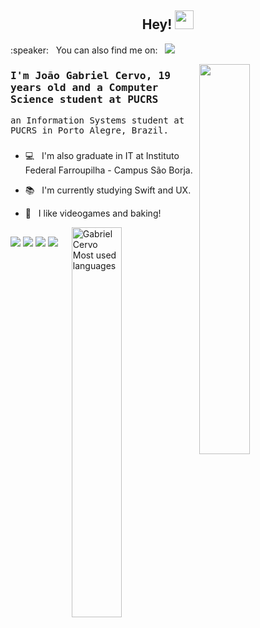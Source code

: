 <h2 align="center"> Hey! <img src="https://media.giphy.com/media/hvRJCLFzcasrR4ia7z/giphy.gif" width="30px">  </h2>

<p align="left">
 

  <p> :speaker: &nbsp; You can also find me on:
      &nbsp;
       <img src="https://img.shields.io/badge/-LinkedIn-blue?style=for-the-badge&logo=Linkedin&logoColor=white&link=https://www.linkedin.com/in/joaogabrielcervo/)"/> 
  <br />
</p>

<p width="50%" align="right">

</p>


<img align="right" width="40%" src="https://media2.giphy.com/media/LMcB8XospGZO8UQq87/giphy.gif?cid=ecf05e4741bce68b6f940ff1ad9e1167f8d8351d382e3982&rid=giphy.gif"/>

### <samp>  I'm João Gabriel Cervo, 19 years old and a Computer Science student at PUCRS </samp>

<samp>an Information Systems student at PUCRS in Porto Alegre, Brazil. </samp>

###

- :computer: &nbsp; I'm also graduate in IT at Instituto Federal Farroupilha - Campus São Borja.

- :books: &nbsp;  I'm currently studying Swift and UX.

- 💬 &nbsp; I like videogames and baking!

[<img align="right" src="https://github-readme-stats.vercel.app/api/top-langs/?username=Gabriel-Cervo&layout=compact&theme=radical" alt="Gabriel Cervo Most used languages" width="40%" />](https://github.com/gabriel-cervo)

##

<img src="https://img.shields.io/badge/-Swift-ed9121" /> <img src="https://img.shields.io/badge/-JS/TS-fff200" /> <img src="https://img.shields.io/badge/-React%20JS-2a9df4" /> <img src="https://img.shields.io/badge/-React%20Native-03254c" />  
